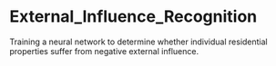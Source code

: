 # External_Influence_Recognition
Training a neural network to determine whether individual residential properties suffer from negative external influence.
